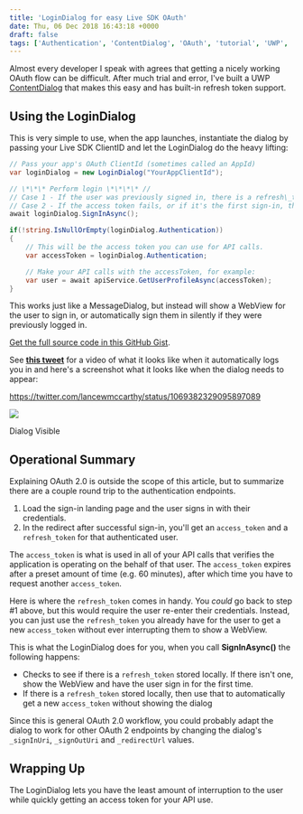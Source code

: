```yaml
---
title: 'LoginDialog for easy Live SDK OAuth'
date: Thu, 06 Dec 2018 16:43:18 +0000
draft: false
tags: ['Authentication', 'ContentDialog', 'OAuth', 'tutorial', 'UWP', 'windows 10', 'windows10']
---
```


Almost every developer I speak with agrees that getting a nicely working OAuth flow can be difficult. After much trial and error, I've built a UWP [ContentDialog](https://docs.microsoft.com/en-us/uwp/api/Windows.UI.Xaml.Controls.ContentDialog) that makes this easy and has built-in refresh token support.

Using the LoginDialog
---------------------

This is very simple to use, when the app launches, instantiate the dialog by passing your Live SDK ClientID and let the LoginDialog do the heavy lifting:

```csharp
// Pass your app's OAuth ClientId (sometimes called an AppId)
var loginDialog = new LoginDialog("YourAppClientId");

// \*\*\* Perform login \*\*\*\* //
// Case 1 - If the user was previously signed in, there is a refresh\_token stored and no user-entered credentials are needed.
// Case 2 - If the access token fails, or if it's the first sign-in, the user will see a popup to enter credentials.
await loginDialog.SignInAsync();

if(!string.IsNullOrEmpty(loginDialog.Authentication))
{
    // This will be the access token you can use for API calls.
    var accessToken = loginDialog.Authentication;

    // Make your API calls with the accessToken, for example:
    var user = await apiService.GetUserProfileAsync(accessToken);
}
```

This works just like a MessageDialog, but instead will show a WebView for the user to sign in, or automatically sign them in silently if they were previously logged in.

[Get the full source code in this GitHub Gist](https://gist.github.com/LanceMcCarthy/4cafc5fcdd64e747bc62a4d04a5a38b9).

See **[this tweet](https://twitter.com/lancewmccarthy/status/1069382329095897089)** for a video of what it looks like when it automatically logs you in and here's a screenshot what it looks like when the dialog needs to appear:

https://twitter.com/lancewmccarthy/status/1069382329095897089

![](https://dvlup.blob.core.windows.net/general-app-files/MVP%20Companion/MVP_Companion_1.8.1.png)

Dialog Visible

Operational Summary
-------------------

Explaining OAuth 2.0 is outside the scope of this article, but to summarize there are a couple round trip to the authentication endpoints.

1.  Load the sign-in landing page and the user signs in with their credentials.
2.  In the redirect after successful sign-in, you'll get an `access_token` and a `refresh_token` for that authenticated user.

The `access_token` is what is used in all of your API calls that verifies the application is operating on the behalf of that user. The `access_token` expires after a preset amount of time (e.g. 60 minutes), after which time you have to request another `access_token`.

Here is where the `refresh_token` comes in handy. You _could_ go back to step #1 above, but this would require the user re-enter their credentials. Instead, you can just use the `refresh_token` you already have for the user to get a new `access_token` without ever interrupting them to show a WebView.

This is what the LoginDialog does for you, when you call **SignInAsync()** the following happens:

*   Checks to see if there is a `refresh_token` stored locally. If there isn't one, show the WebView and have the user sign in for the first time.
*   If there is a `refresh_token` stored locally, then use that to automatically get a new `access_token` without showing the dialog

Since this is general OAuth 2.0 workflow, you could probably adapt the dialog to work for other OAuth 2 endpoints by changing the dialog's `_signInUri`, `_signOutUri` and `_redirectUrl` values.

Wrapping Up
-----------

The LoginDialog lets you have the least amount of interruption to the user while quickly getting an access token for your API use.